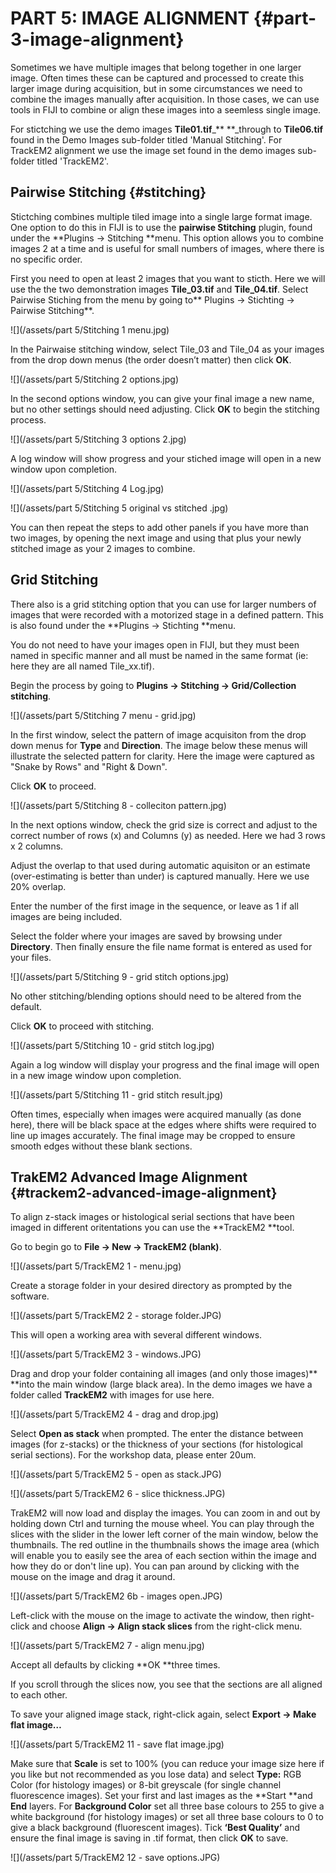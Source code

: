 # PART 5: IMAGE ALIGNMENT {#part-3-image-alignment}

Sometimes we have multiple images that belong together in one larger image. Often times these can be captured and processed to create this larger image during acquisition, but in some circumstances we need to combine the images manually after acquisition. In those cases, we can use tools in FIJI to combine or align these images into a seemless single image.

For stictching we use the demo images **Tile01.tif**\_** **\_through to **Tile06.tif** found in the Demo Images sub-folder titled 'Manual Stitching'. For TrackEM2 alignment we use the image set found in the demo images sub-folder titled 'TrackEM2'.

## Pairwise Stitching {#stitching}

Stictching combines multiple tiled image into a single large format image. One option to do this in FIJI is to use the **pairwise Stitching** plugin, found under the  **Plugins -&gt; Stitching **menu. This option allows you to combine images 2 at a time and is useful for small numbers of images, where there is no specific order.

First you need to open at least 2 images that you want to sticth. Here we will use the the two demonstration images **Tile\_03.tif** and **Tile\_04.tif**. Select Pairwise Stiching from the menu by going to** Plugins -&gt; Stichting -&gt; Pairwise Stitching**.

![](/assets/part 5/Stitching 1 menu.jpg)

In the Pairwaise stitching window, select Tile\_03 and Tile\_04 as your images from the drop down menus \(the order doesn’t matter\) then click **OK**.

![](/assets/part 5/Stitching 2 options.jpg)

In the second options window, you can give your final image a new name, but no other settings should need adjusting. Click **OK** to begin the stitching process.

![](/assets/part 5/Stitching 3 options 2.jpg)

A log window will show progress and your stiched image will open in a new window upon completion.

![](/assets/part 5/Stitching 4 Log.jpg)

![](/assets/part 5/Stitching 5 original vs stitched .jpg)

You can then repeat the steps to add other panels if you have more than two images, by opening the next image and using that plus your newly stitched image as your 2 images to combine.

## Grid Stitching

There also is a grid stitching option that you can use for larger numbers of images that were recorded with a motorized stage in a defined pattern. This is also found under the  **Plugins -&gt; Stichting **menu.

You do not need to have your images open in FIJI, but they must been named in specific manner and all must be named in the same format \(ie: here they are all named Tile\_xx.tif\).

Begin the process by going to **Plugins -&gt; Stitching -&gt; Grid/Collection stitching**.

![](/assets/part 5/Stitching 7 menu - grid.jpg)

In the first window, select the pattern of image acquisiton from the drop down menus for **Type** and **Direction**. The image below these menus will illustrate the selected pattern for clarity. Here the image were captured as "Snake by Rows" and "Right & Down".

Click **OK** to proceed.

![](/assets/part 5/Stitching 8 - colleciton pattern.jpg)

In the next options window, check the grid size is correct and adjust to the correct number of rows \(x\) and Columns \(y\) as needed. Here we had 3 rows x 2 columns.

Adjust the overlap to that used during automatic aquisiton or an estimate \(over-estimating is better than under\) is captured manually. Here we use 20% overlap.

Enter the number of the first image in the sequence, or leave as 1 if all images are being included.

Select the folder where your images are saved by browsing under **Directory**. Then finally ensure the file name format is entered as used for your files.

![](/assets/part 5/Stitching 9 - grid stitch options.jpg)

No other stitching/blending options should need to be altered from the default.

Click **OK** to proceed with stitching.

![](/assets/part 5/Stitching 10 - grid stitch log.jpg)

Again a log window will display your progress and the final image will open in a new image window upon completion.

![](/assets/part 5/Stitching 11 - grid stitch result.jpg)

Often times, especially when images were acquired manually \(as done here\), there will be black space at the edges where shifts were required to line up images accurately. The final image may be cropped to ensure smooth edges without these blank sections.

## TrakEM2 Advanced Image Alignment {#trackem2-advanced-image-alignment}

To align z-stack images or histological serial sections that have been imaged in different oritentations you can use the **TrackEM2 **tool.

Go to begin go to **File -&gt; New -&gt; TrackEM2 \(blank\)**.

![](/assets/part 5/TrackEM2 1 - menu.jpg)

Create a storage folder in your desired directory as prompted by the software.

![](/assets/part 5/TrackEM2 2 - storage folder.JPG)

This will open a working area with several different windows.

![](/assets/part 5/TrackEM2 3 - windows.JPG)

Drag and drop your folder containing all images \(and only those images\)** **into the main window \(large black area\). In the demo images we have a folder called **TrackEM2** with images for use here.

![](/assets/part 5/TrackEM2 4 - drag and drop.jpg)

Select **Open as stack** when prompted. The enter the distance between images \(for z-stacks\) or the thickness of your sections \(for histological serial sections\). For the workshop data, please enter 20um.

![](/assets/part 5/TrackEM2 5 - open as stack.JPG)

![](/assets/part 5/TrackEM2 6 - slice thickness.JPG)

TrakEM2 will now load and display the images. You can zoom in and out by holding down Ctrl and turning the mouse wheel. You can play through the slices with the slider in the lower left corner of the main window, below the thumbnails. The red outline in the thumbnails shows the image area \(which will enable you to easily see the area of each section within the image and how they do or don't line up\). You can pan around by clicking with the mouse on the image and drag it around.

![](/assets/part 5/TrackEM2 6b - images open.JPG)

Left-click with the mouse on the image to activate the window, then right-click and choose **Align -&gt; Align stack slices** from the right-click menu.

![](/assets/part 5/TrackEM2 7 - align menu.jpg)

Accept all defaults by clicking **OK **three times.



If you scroll through the slices now, you see that the sections are all aligned to each other. 

To save your aligned image stack, right-click again, select **Export -&gt; Make flat image…** 

![](/assets/part 5/TrackEM2 11 - save flat image.jpg)

Make sure that **Scale** is set to 100% \(you can reduce your image size here if you like but not recommended as you lose data\) and select **Type:** RGB Color \(for histology images\) or  8-bit greyscale \(for single channel fluorescence images\). Set your first and last images as the **Start **and **End** layers. For **Background Color** set all three base colours to 255 to give a white background \(for histology images\) or set all three base colours to 0 to give a black background \(fluorescent images\). Tick **‘Best Quality’** and ensure the final image is saving in .tif format, then click **OK** to save.

![](/assets/part 5/TrackEM2 12 - save options.JPG)

